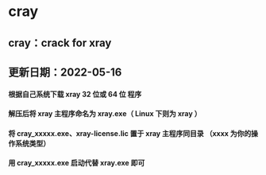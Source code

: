# cray
## cray：crack for xray 
## 更新日期：2022-05-16

#### 根据自己系统下载 xray 32 位或 64 位 程序
#### 解压后将 xray 主程序命名为 xray.exe（ Linux 下则为 xray ）
#### 将 cray_xxxxx.exe、xray-license.lic 置于 xray 主程序同目录 （xxxx 为你的操作系统类型）
#### 用 cray_xxxxx.exe 启动代替 xray.exe 即可
